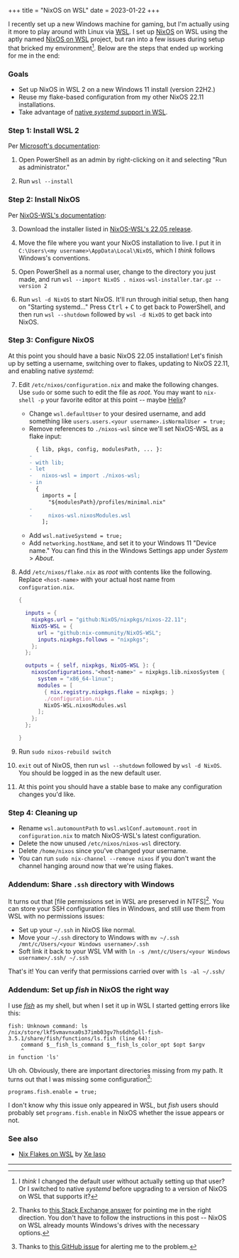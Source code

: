 +++
title = "NixOS on WSL"
date = 2023-01-22
+++

I recently set up a new Windows machine for gaming, but I'm actually using it more to play around with Linux via [WSL].
I set up [NixOS] on WSL using the aptly named [NixOS on WSL] project, but ran into a few issues during setup that
bricked my environment[^wsl-brick]. Below are the steps that ended up working for me in the end:

[WSL]: https://learn.microsoft.com/en-us/windows/wsl/about
[NixOS]: https://nixos.org/
[NixOS on WSL]: https://github.com/nix-community/NixOS-WSL

### Goals

- Set up NixOS in WSL 2 on a new Windows 11 install (version 22H2.)
- Reuse my flake-based configuration from my other NixOS 22.11 installations.
- Take advantage of [native _systemd_ support in WSL].

[native _systemd_ support in WSL]: https://devblogs.microsoft.com/commandline/systemd-support-is-now-available-in-wsl/

### Step 1: Install WSL 2

Per [Microsoft's documentation]:

 1. Open PowerShell as an admin by right-clicking on it and selecting "Run as administrator."

 2. Run `wsl --install`

[Microsoft's documentation]: https://learn.microsoft.com/en-us/windows/wsl/install#install-wsl-command

### Step 2: Install NixOS

Per [NixOS-WSL's documentation]:

 3. Download the installer listed in [NixOS-WSL's 22.05 release].

 4. Move the file where you want your NixOS installation to live. I put it in
    `C:\Users\<my username>\AppData\Local\NixOS`, which I _think_ follows Windows's conventions.

 5. Open PowerShell as a normal user, change to the directory you just made, and run
    `wsl --import NixOS . nixos-wsl-installer.tar.gz --version 2`

 6. Run `wsl -d NixOS` to start NixOS. It'll run through initial setup, then hang on "Starting systemd..." Press
    <kbd>Ctrl</kbd> + <kbd>C</kbd> to get back to PowerShell, and then run `wsl --shutdown` followed by `wsl -d NixOS`
    to get back into NixOS.

[NixOS-WSL's documentation]: https://github.com/nix-community/NixOS-WSL#quick-start
[NixOS-WSL's 22.05 release]: https://github.com/nix-community/NixOS-WSL/releases/tag/22.05-5c211b47

### Step 3: Configure NixOS

At this point you should have a basic NixOS 22.05 installation! Let's finish up by setting a username, switching over to
flakes, updating to NixOS 22.11, and enabling native _systemd_:

 7. Edit `/etc/nixos/configuration.nix` and make the following changes. Use `sudo` or some such to edit the file as
    _root_. You may want to `nix-shell -p` your favorite editor at this point -- maybe [Helix]?
    - Change `wsl.defaultUser` to your desired username, and add something like
      `users.users.<your username>.isNormalUser = true;`
    - Remove references to `./nixos-wsl` since we'll set NixOS-WSL as a flake input:
      ```diff
        { lib, pkgs, config, modulesPath, ... }:
      -
      - with lib;
      - let
      -   nixos-wsl = import ./nixos-wsl;
      - in
        {
          imports = [
            "${modulesPath}/profiles/minimal.nix"
      -
      -     nixos-wsl.nixosModules.wsl
          ];
      ```
    - Add `wsl.nativeSystemd = true;`
    - Add `networking.hostName`, and set it to your Windows 11 "Device name." You can find this in the Windows Settings
      app under _System_ > _About_.

 8. Add `/etc/nixos/flake.nix` as _root_ with contents like the following. Replace `<host-name>` with your actual host
    name from `configuration.nix`.

    ```nix
    {

      inputs = {
        nixpkgs.url = "github:NixOS/nixpkgs/nixos-22.11";
        NixOS-WSL = {
          url = "github:nix-community/NixOS-WSL";
          inputs.nixpkgs.follows = "nixpkgs";
        };
      };

      outputs = { self, nixpkgs, NixOS-WSL }: {
        nixosConfigurations."<host-name>" = nixpkgs.lib.nixosSystem {
          system = "x86_64-linux";
          modules = [
            { nix.registry.nixpkgs.flake = nixpkgs; }
            ./configuration.nix
            NixOS-WSL.nixosModules.wsl
          ];
        };
      };

    }
    ```

 9. Run `sudo nixos-rebuild switch`

10. `exit` out of NixOS, then run `wsl --shutdown` followed by `wsl -d NixOS`. You should be logged in as the new
    default user.

11. At this point you should have a stable base to make any configuration changes you'd like.

[Helix]: https://helix-editor.com/

### Step 4: Cleaning up

- Rename `wsl.automountPath` to `wsl.wslConf.automount.root` in `configuration.nix` to match NixOS-WSL's latest
  configuration.
- Delete the now unused `/etc/nixos/nixos-wsl` directory.
- Delete `/home/nixos` since you've changed your username.
- You can run `sudo nix-channel --remove nixos` if you don't want the channel hanging around now that we're using
  flakes.

### Addendum: Share `.ssh` directory with Windows

It turns out that [file permissions set in WSL are preserved in NTFS][^fs-perm-wsl-ntfs]. You can store your SSH
configuration files in Windows, and still use them from WSL with no permissions issues:

- Set up your `~/.ssh` in NixOS like normal.
- Move your `~/.ssh` directory to Windows with `mv ~/.ssh /mnt/c/Users/<your Windows username>/.ssh`
- Soft link it back to your WSL VM with `ln -s /mnt/c/Users/<your Windows username>/.ssh/ ~/.ssh`

That's it! You can verify that permissions carried over with `ls -al ~/.ssh/`

[file permissions set in WSL are preserved in NTFS]: https://learn.microsoft.com/en-us/windows/wsl/file-permissions

### Addendum: Set up _fish_ in NixOS the right way

I use [_fish_] as my shell, but when I set it up in WSL I started getting errors like this:

```
fish: Unknown command: ls
/nix/store/lkf5vmavnxa0s37imb03gv7hs6dh5pll-fish-3.5.1/share/fish/functions/ls.fish (line 64):
    command $__fish_ls_command $__fish_ls_color_opt $opt $argv
    ^
in function 'ls'
```

Uh oh. Obviously, there are important directories missing from my path. It turns out that I was missing some
configuration[^fish-path-missing]:

```
programs.fish.enable = true;
```

I don't know why this issue only appeared in WSL, but _fish_ users should probably set `programs.fish.enable` in NixOS
whether the issue appears or not.

[_fish_]: https://fishshell.com/

### See also

- [Nix Flakes on WSL](https://xeiaso.net/blog/nix-flakes-4-wsl-2022-05-01) by [Xe Iaso](https://xeiaso.net/)

* * *

<footnotes>

[^wsl-brick]: I _think_ I changed the default user without actually setting up that user? Or I switched to native
_systemd_ before upgrading to a version of NixOS on WSL that supports it?

[^fs-perm-wsl-ntfs]: Thanks to [this Stack Exchange answer](https://superuser.com/a/1334839) for pointing me in the
right direction. You don't have to follow the instructions in this post -- NixOS on WSL already mounts Windows's drives
with the necessary options.

[^fish-path-missing]: Thanks to [this GitHub issue](https://github.com/nix-community/NixOS-WSL/issues/192) for alerting
me to the problem.

</footnotes>
